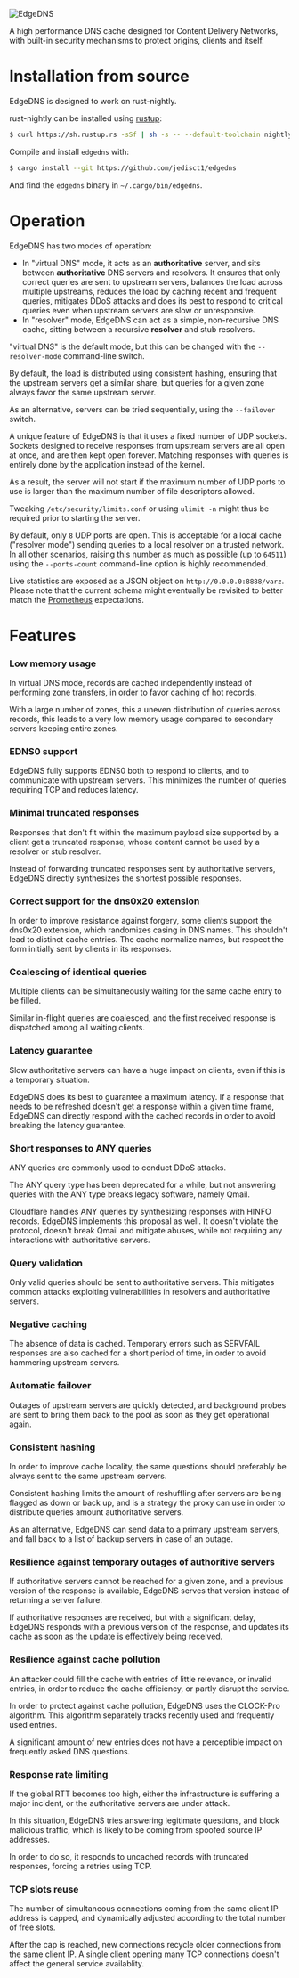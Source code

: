 ![EdgeDNS](https://raw.github.com/jedisct1/edgedns/master/edgedns.png)

A high performance DNS cache designed for Content Delivery Networks, with
built-in security mechanisms to protect origins, clients and itself.

# Installation from source

EdgeDNS is designed to work on rust-nightly.

rust-nightly can be installed using [rustup](https://www.rustup.rs/):
```bash
$ curl https://sh.rustup.rs -sSf | sh -s -- --default-toolchain nightly
```

Compile and install `edgedns` with:
```bash
$ cargo install --git https://github.com/jedisct1/edgedns
```

And find the `edgedns` binary in `~/.cargo/bin/edgedns`.

# Operation

EdgeDNS has two modes of operation:
- In "virtual DNS" mode, it acts as an **authoritative** server, and sits
between **authoritative** DNS servers and resolvers. It ensures that only
correct queries are sent to upstream servers, balances the load across multiple
upstreams, reduces the load by caching recent and frequent queries, mitigates
DDoS attacks and does its best to respond to critical queries even when upstream
servers are slow or unresponsive.
- In "resolver" mode, EdgeDNS can act as a simple, non-recursive DNS cache,
sitting between a recursive **resolver** and stub resolvers.

"virtual DNS" is the default mode, but this can be changed with the
`--resolver-mode` command-line switch.

By default, the load is distributed using consistent hashing, ensuring that
the upstream servers get a similar share, but queries for a given zone always
favor the same upstream server.

As an alternative, servers can be tried sequentially, using the `--failover`
switch.

A unique feature of EdgeDNS is that it uses a fixed number of UDP sockets.
Sockets designed to receive responses from upstream servers are all open at
once, and are then kept open forever. Matching responses with queries is
entirely done by the application instead of the kernel.

As a result, the server will not start if the maximum number of UDP ports to
use is larger than the maximum number of file descriptors allowed.

Tweaking `/etc/security/limits.conf` or using `ulimit -n` might thus be
required prior to starting the server.

By default, only `8` UDP ports are open. This is acceptable for a local cache
("resolver mode") sending queries to a local resolver on a trusted network.
In all other scenarios, raising this number as much as possible (up to `64511`)
using the `--ports-count` command-line option is highly recommended.

Live statistics are exposed as a JSON object on `http://0.0.0.0:8888/varz`.
Please note that the current schema might eventually be revisited to better
match the [Prometheus](https://prometheus.io/) expectations.

# Features

### Low memory usage

In virtual DNS mode, records are cached independently instead of
performing zone transfers, in order to favor caching of hot records.

With a large number of zones, this a uneven distribution of
queries across records, this leads to a very low memory usage compared
to secondary servers keeping entire zones.

### EDNS0 support

EdgeDNS fully supports EDNS0 both to respond to clients, and to
communicate with upstream servers. This minimizes the number of
queries requiring TCP and reduces latency.

### Minimal truncated responses

Responses that don't fit within the maximum payload size supported by
a client get a truncated response, whose content cannot be used by a
resolver or stub resolver.

Instead of forwarding truncated responses sent by authoritative
servers, EdgeDNS directly synthesizes the shortest possible responses.

### Correct support for the dns0x20 extension

In order to improve resistance against forgery, some clients support
the dns0x20 extension, which randomizes casing in DNS names. This
shouldn't lead to distinct cache entries. The cache normalize names,
but respect the form initially sent by clients in its responses.

### Coalescing of identical queries

Multiple clients can be simultaneously waiting for the same cache
entry to be filled.

Similar in-flight queries are coalesced, and the first received
response is dispatched among all waiting clients.

### Latency guarantee

Slow authoritative servers can have a huge impact on clients, even if
this is a temporary situation.

EdgeDNS does its best to guarantee a maximum latency. If a response
that needs to be refreshed doesn't get a response within a given
time frame, EdgeDNS can directly respond with the cached records in
order to avoid breaking the latency guarantee.

### Short responses to ANY queries

ANY queries are commonly used to conduct DDoS attacks.

The ANY query type has been deprecated for a while, but not answering
queries with the ANY type breaks legacy software, namely Qmail.

Cloudflare handles ANY queries by synthesizing responses with HINFO
records. EdgeDNS implements this proposal as well. It doesn't violate
the protocol, doesn't break Qmail and mitigate abuses, while not
requiring any interactions with authoritative servers.

### Query validation

Only valid queries should be sent to authoritative servers. This
mitigates common attacks exploiting vulnerabilities in resolvers
and authoritative servers.

### Negative caching

The absence of data is cached. Temporary errors such as SERVFAIL
responses are also cached for a short period of time, in order to
avoid hammering upstream servers.

### Automatic failover

Outages of upstream servers are quickly detected, and background
probes are sent to bring them back to the pool as soon as they get
operational again.

### Consistent hashing

In order to improve cache locality, the same questions should preferably
be always sent to the same upstream servers.

Consistent hashing limits the amount of reshuffling after servers are
being flagged as down or back up, and is a strategy the proxy can use
in order to distribute queries amount authoritative servers.

As an alternative, EdgeDNS can send data to a primary upstream
servers, and fall back to a list of backup servers in case of an outage.

### Resilience against temporary outages of authoritive servers

If authoritative servers cannot be reached for a given zone, and a
previous version of the response is available, EdgeDNS serves that
version instead of returning a server failure.

If authoritative responses are received, but with a significant delay,
EdgeDNS responds with a previous version of the response, and updates
its cache as soon as the update is effectively being received.

### Resilience against cache pollution

An attacker could fill the cache with entries of little relevance, or
invalid entries, in order to reduce the cache efficiency, or partly
disrupt the service.

In order to protect against cache pollution, EdgeDNS uses the
CLOCK-Pro algorithm. This algorithm separately tracks recently used
and frequently used entries.

A significant amount of new entries does not have a perceptible
impact on frequently asked DNS questions.

### Response rate limiting

If the global RTT becomes too high, either the infrastructure is
suffering a major incident, or the authoritative servers are under
attack.

In this situation, EdgeDNS tries answering legitimate questions, and
block malicious traffic, which is likely to be coming from spoofed
source IP addresses.

In order to do so, it responds to uncached records with truncated
responses, forcing a retries using TCP.

### TCP slots reuse

The number of simultaneous connections coming from the same client IP
address is capped, and dynamically adjusted according to the total
number of free slots.

After the cap is reached, new connections recycle older connections
from the same client IP. A single client opening many TCP connections
doesn't affect the general service availablity.

